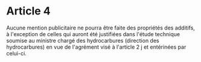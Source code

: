 # Article 4

Aucune mention publicitaire ne pourra être faite des propriétés des additifs, à l'exception de celles qui auront été justifiées dans l'étude technique soumise au ministre chargé des hydrocarbures (direction des hydrocarbures) en vue de l'agrément visé à l'article 2 j et entérinées par celui-ci.
